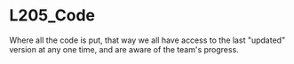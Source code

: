 # L205_Code

Where all the code is put, that way we all have access to the last "updated" version at any one time, and are aware of the team's progress.
